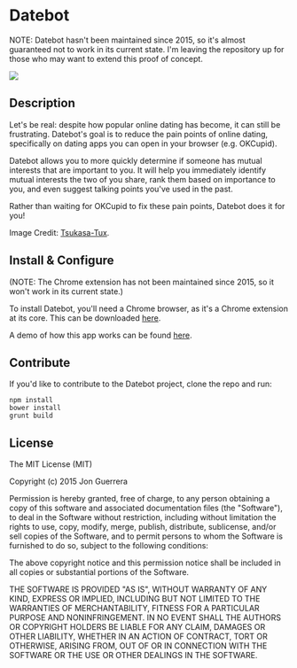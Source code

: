 Datebot
====================

NOTE: Datebot hasn't been maintained since 2015, so it's almost guaranteed not to work in its current state. I'm leaving the repository up for those who may want to extend this proof of concept.

<img src="https://lh6.googleusercontent.com/-TkddqVnlxzM/Ur8sesBMMRI/AAAAAAAAHC0/BhFbf5yg-ew/w812-h693-no/Screen+Shot+2013-12-28+at+11.53.37+AM.png" />

Description
---------------
Let's be real: despite how popular online dating has become, it can still be frustrating.
Datebot's goal is to reduce the pain points of online dating, specifically on dating apps you can open in your browser (e.g. OKCupid).

Datebot allows you to more quickly determine if someone has mutual interests that are important to you.
It will help you immediately identify mutual interests the two of you share, rank them based on importance to you, and even suggest talking points you've used in the past.

Rather than waiting for OKCupid to fix these pain points, Datebot does it for you!

Image Credit: 
<a href="http://www.iconarchive.com/show/daft-punks-icons-by-tsukasa-tux.html" target="_blank">Tsukasa-Tux</a>.


Install & Configure
---------------
(NOTE: The Chrome extension has not been maintained since 2015, so it won't work in its current state.)

To install Datebot, you'll need a Chrome browser, as it's a Chrome extension 
at its core. This can be downloaded 
<a href="http://bit.ly/datebot" target="_blank">here</a>.

A demo of how this app works can be found 
<a href="https://docs.google.com/document/d/1EQIzJzchrmPx05tBrfrFsu3J58TQyW5z7I-imuz7XFc/edit#" target="_blank">here</a>.


Contribute
----------------

If you'd like to contribute to the Datebot project, clone the repo and run:
  
    npm install
    bower install
    grunt build 

License
---------------
The MIT License (MIT)

Copyright (c) 2015 Jon Guerrera

Permission is hereby granted, free of charge, to any person obtaining a copy
of this software and associated documentation files (the "Software"), to deal
in the Software without restriction, including without limitation the rights
to use, copy, modify, merge, publish, distribute, sublicense, and/or sell
copies of the Software, and to permit persons to whom the Software is
furnished to do so, subject to the following conditions:

The above copyright notice and this permission notice shall be included in
all copies or substantial portions of the Software.

THE SOFTWARE IS PROVIDED "AS IS", WITHOUT WARRANTY OF ANY KIND, EXPRESS OR
IMPLIED, INCLUDING BUT NOT LIMITED TO THE WARRANTIES OF MERCHANTABILITY,
FITNESS FOR A PARTICULAR PURPOSE AND NONINFRINGEMENT. IN NO EVENT SHALL THE
AUTHORS OR COPYRIGHT HOLDERS BE LIABLE FOR ANY CLAIM, DAMAGES OR OTHER
LIABILITY, WHETHER IN AN ACTION OF CONTRACT, TORT OR OTHERWISE, ARISING FROM,
OUT OF OR IN CONNECTION WITH THE SOFTWARE OR THE USE OR OTHER DEALINGS IN
THE SOFTWARE.
